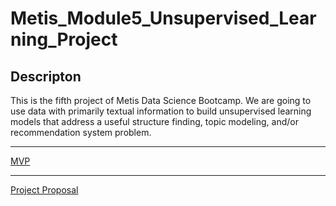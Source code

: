 # Metis\_Module5\_Unsupervised\_Learning\_Project


## Descripton

This is the fifth project of Metis Data Science Bootcamp. We are going to use data with primarily textual information to build unsupervised learning models that address a useful structure finding, topic modeling, and/or recommendation system problem. 

<!---
***

[Presentation Slides](final_presentation.pdf)

[Project Writeup](project_writeup.md)

[Codes](codes/)

[Tableau Public](https://public.tableau.com/app/profile/koscew/viz/Scherzer/Last_pitch) (EDA)

***

[Charts](images/)

[Data](data/)
--->

***

[MVP](mvp.md)


***

[Project Proposal](project_proposal.md)

<!---
***

<details>
  <summary>Bonus</summary>
  
![]()

</details>
--->